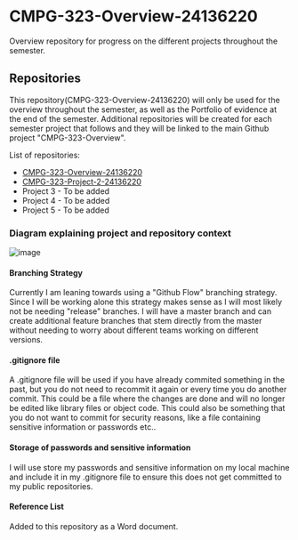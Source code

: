 # CMPG-323-Overview-24136220
Overview repository for progress on the different projects throughout the semester.

## Repositories
This repository(CMPG-323-Overview-24136220) will only be used for the overview throughout the semester, as well as the Portfolio of evidence at the end of the semester.
Additional repositories will be created for each semester project that follows and they will be linked to the main Github project "CMPG-323-Overview". 

List of repositories:
- <a href="https://github.com/AshPrins/CMPG-323-Overview-24136220" target="_blank">CMPG-323-Overview-24136220</a>
- <a href="https://github.com/AshPrins/CMPG-323-Project-2-24136220" target="_blank">CMPG-323-Project-2-24136220</a>
- Project 3 - To be added
- Project 4 - To be added
- Project 5 - To be added

### Diagram explaining project and repository context
![image](https://user-images.githubusercontent.com/110819017/185356268-e545ac2a-a9a4-42e9-9546-832492f191ff.png)

#### Branching Strategy
Currently I am leaning towards using a "Github Flow" branching strategy. Since I will be working alone this strategy makes sense as I will most likely not be needing "release" branches. I will have a master branch and can create additional feature branches that stem directly from the master without needing to worry about different teams working on different versions.

#### .gitignore file
A .gitignore file will be used if you have already commited something in the past, but you do not need to recommit it again or every time you do another commit. This could be a file where the changes are done and will no longer be edited like library files or object code. This could also be something that you do not want to commit for security reasons, like a file containing sensitive information or passwords etc..

#### Storage of passwords and sensitive information
I will use store my passwords and sensitive information on my local machine and include it in my .gitignore file to ensure this does not get committed to my public repositories.

#### Reference List
Added to this repository as a Word document.
